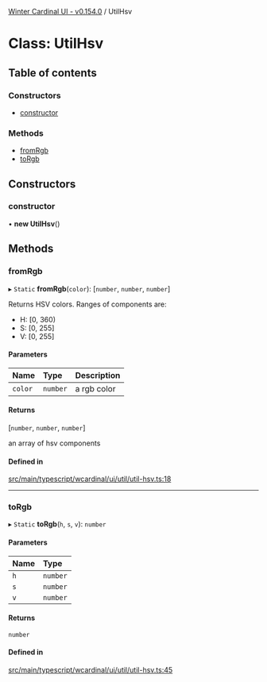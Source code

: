 [Winter Cardinal UI - v0.154.0](../index.md) / UtilHsv

# Class: UtilHsv

## Table of contents

### Constructors

- [constructor](UtilHsv.md#constructor)

### Methods

- [fromRgb](UtilHsv.md#fromrgb)
- [toRgb](UtilHsv.md#torgb)

## Constructors

### constructor

• **new UtilHsv**()

## Methods

### fromRgb

▸ `Static` **fromRgb**(`color`): [`number`, `number`, `number`]

Returns HSV colors.
Ranges of components are:

* H: [0, 360)
* S: [0, 255]
* V: [0, 255]

#### Parameters

| Name | Type | Description |
| :------ | :------ | :------ |
| `color` | `number` | a rgb color |

#### Returns

[`number`, `number`, `number`]

an array of hsv components

#### Defined in

[src/main/typescript/wcardinal/ui/util/util-hsv.ts:18](https://github.com/winter-cardinal/winter-cardinal-ui/blob/v0.154.0/src/main/typescript/wcardinal/ui/util/util-hsv.ts#L18)

___

### toRgb

▸ `Static` **toRgb**(`h`, `s`, `v`): `number`

#### Parameters

| Name | Type |
| :------ | :------ |
| `h` | `number` |
| `s` | `number` |
| `v` | `number` |

#### Returns

`number`

#### Defined in

[src/main/typescript/wcardinal/ui/util/util-hsv.ts:45](https://github.com/winter-cardinal/winter-cardinal-ui/blob/v0.154.0/src/main/typescript/wcardinal/ui/util/util-hsv.ts#L45)
